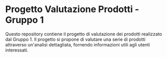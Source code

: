 # Progetto Valutazione Prodotti - Gruppo 1
Questo repository contiene il progetto di valutazione dei prodotti realizzato dal Gruppo 1. Il progetto si propone di valutare una serie di prodotti attraverso un'analisi dettagliata, fornendo informazioni utili agli utenti interessati.

